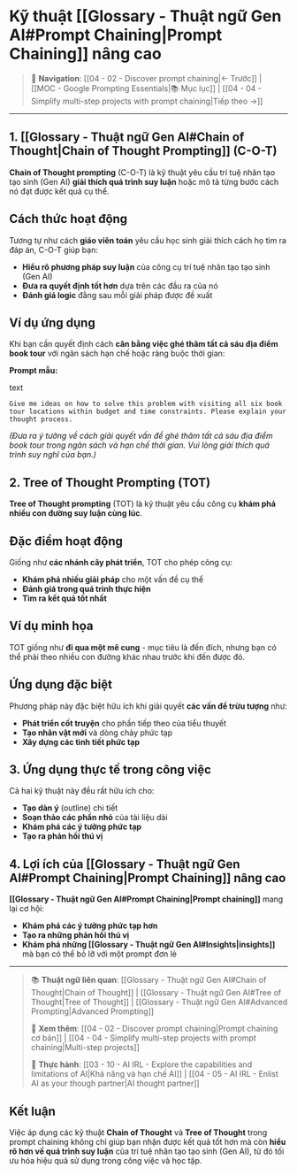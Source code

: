 # Kỹ thuật [[Glossary - Thuật ngữ Gen AI#Prompt Chaining|Prompt Chaining]] nâng cao

> 🧭 **Navigation**: [[04 - 02 - Discover prompt chaining|← Trước]] | [[MOC - Google Prompting Essentials|📚 Mục lục]] | [[04 - 04 - Simplify multi-step projects with prompt chaining|Tiếp theo →]]

---

## 1. [[Glossary - Thuật ngữ Gen AI#Chain of Thought|Chain of Thought Prompting]] (C-O-T)

**Chain of Thought prompting** (C-O-T) là kỹ thuật yêu cầu trí tuệ nhân tạo tạo sinh (Gen AI) **giải thích quá trình suy luận** hoặc mô tả từng bước cách nó đạt được kết quả cụ thể.

## Cách thức hoạt động

Tương tự như cách **giáo viên toán** yêu cầu học sinh giải thích cách họ tìm ra đáp án, C-O-T giúp bạn:

- **Hiểu rõ phương pháp suy luận** của công cụ trí tuệ nhân tạo tạo sinh (Gen AI)
- **Đưa ra quyết định tốt hơn** dựa trên các đầu ra của nó
- **Đánh giá logic** đằng sau mỗi giải pháp được đề xuất

## Ví dụ ứng dụng

Khi bạn cần quyết định cách **cân bằng việc ghé thăm tất cả sáu địa điểm book tour** với ngân sách hạn chế hoặc ràng buộc thời gian:

**Prompt mẫu:**

text

`Give me ideas on how to solve this problem with visiting all six book tour locations within budget and time constraints. Please explain your thought process.`

_(Đưa ra ý tưởng về cách giải quyết vấn đề ghé thăm tất cả sáu địa điểm book tour trong ngân sách và hạn chế thời gian. Vui lòng giải thích quá trình suy nghĩ của bạn.)_

## 2. Tree of Thought Prompting (TOT)

**Tree of Thought prompting** (TOT) là kỹ thuật yêu cầu công cụ **khám phá nhiều con đường suy luận cùng lúc**.

## Đặc điểm hoạt động

Giống như **các nhánh cây phát triển**, TOT cho phép công cụ:

- **Khám phá nhiều giải pháp** cho một vấn đề cụ thể
- **Đánh giá trong quá trình thực hiện**
- **Tìm ra kết quả tốt nhất**

## Ví dụ minh họa

TOT giống như **đi qua một mê cung** - mục tiêu là đến đích, nhưng bạn có thể phải theo nhiều con đường khác nhau trước khi đến được đó.

## Ứng dụng đặc biệt

Phương pháp này đặc biệt hữu ích khi giải quyết **các vấn đề trừu tượng** như:

- **Phát triển cốt truyện** cho phần tiếp theo của tiểu thuyết
- **Tạo nhân vật mới** và dòng chảy phức tạp
- **Xây dựng các tình tiết phức tạp**

## 3. Ứng dụng thực tế trong công việc

Cả hai kỹ thuật này đều rất hữu ích cho:

- **Tạo dàn ý** (outline) chi tiết
- **Soạn thảo các phần nhỏ** của tài liệu dài
- **Khám phá các ý tưởng phức tạp**
- **Tạo ra phản hồi thú vị**

## 4. Lợi ích của [[Glossary - Thuật ngữ Gen AI#Prompt Chaining|Prompt Chaining]] nâng cao

**[[Glossary - Thuật ngữ Gen AI#Prompt Chaining|Prompt chaining]]** mang lại cơ hội:

- **Khám phá các ý tưởng phức tạp hơn**
- **Tạo ra những phản hồi thú vị**
- **Khám phá những [[Glossary - Thuật ngữ Gen AI#Insights|insights]]** mà bạn có thể bỏ lỡ với một prompt đơn lẻ

---

> 📚 **Thuật ngữ liên quan**: [[Glossary - Thuật ngữ Gen AI#Chain of Thought|Chain of Thought]] | [[Glossary - Thuật ngữ Gen AI#Tree of Thought|Tree of Thought]] | [[Glossary - Thuật ngữ Gen AI#Advanced Prompting|Advanced Prompting]]
>
> 🔗 **Xem thêm**: [[04 - 02 - Discover prompt chaining|Prompt chaining cơ bản]] | [[04 - 04 - Simplify multi-step projects with prompt chaining|Multi-step projects]]
>
> 🎯 **Thực hành**: [[03 - 10 - AI IRL - Explore the capabilities and limitations of AI|Khả năng và hạn chế AI]] | [[04 - 05 - AI IRL - Enlist AI as your though partner|AI thought partner]]

## Kết luận

Việc áp dụng các kỹ thuật **Chain of Thought** và **Tree of Thought** trong prompt chaining không chỉ giúp bạn nhận được kết quả tốt hơn mà còn **hiểu rõ hơn về quá trình suy luận** của trí tuệ nhân tạo tạo sinh (Gen AI), từ đó tối ưu hóa hiệu quả sử dụng trong công việc và học tập.
